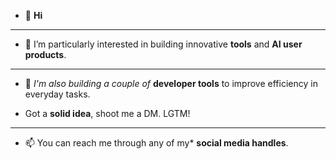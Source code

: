 - 👋 **Hi**

---

- 🌱 I’m particularly interested in building innovative **tools** and **AI user products**.

---

- 🔧 *I'm also building a couple of* **developer tools** to improve efficiency in everyday tasks.

-  Got a **solid idea**, shoot me a DM. LGTM!

---

- 📫 You can reach me through any of my* **social media handles**.

<!---- ⚡ Fun fact: ...--->


<!---
devroy10/devroy10 is a ✨ special ✨ repository because its `README.md` (this file) appears on your GitHub profile.
You can click the Preview link to take a look at your changes.
--->
